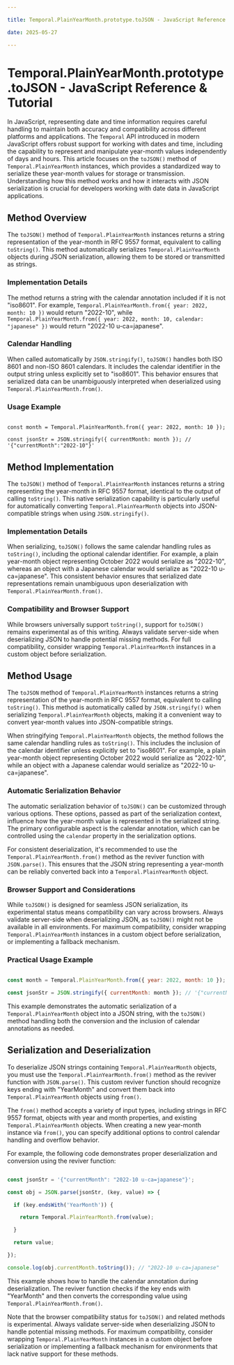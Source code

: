 ```yaml
---

title: Temporal.PlainYearMonth.prototype.toJSON - JavaScript Reference & Tutorial

date: 2025-05-27

---
```



# Temporal.PlainYearMonth.prototype.toJSON - JavaScript Reference & Tutorial

In JavaScript, representing date and time information requires careful handling to maintain both accuracy and compatibility across different platforms and applications. The `Temporal` API introduced in modern JavaScript offers robust support for working with dates and time, including the capability to represent and manipulate year-month values independently of days and hours. This article focuses on the `toJSON()` method of `Temporal.PlainYearMonth` instances, which provides a standardized way to serialize these year-month values for storage or transmission. Understanding how this method works and how it interacts with JSON serialization is crucial for developers working with date data in JavaScript applications.


## Method Overview

The `toJSON()` method of `Temporal.PlainYearMonth` instances returns a string representation of the year-month in RFC 9557 format, equivalent to calling `toString()`. This method automatically serializes `Temporal.PlainYearMonth` objects during JSON serialization, allowing them to be stored or transmitted as strings.


### Implementation Details

The method returns a string with the calendar annotation included if it is not "iso8601". For example, `Temporal.PlainYearMonth.from({ year: 2022, month: 10 })` would return "2022-10", while `Temporal.PlainYearMonth.from({ year: 2022, month: 10, calendar: "japanese" })` would return "2022-10 u-ca=japanese".


### Calendar Handling

When called automatically by `JSON.stringify()`, `toJSON()` handles both ISO 8601 and non-ISO 8601 calendars. It includes the calendar identifier in the output string unless explicitly set to "iso8601". This behavior ensures that serialized data can be unambiguously interpreted when deserialized using `Temporal.PlainYearMonth.from()`.


### Usage Example

```

const month = Temporal.PlainYearMonth.from({ year: 2022, month: 10 });

const jsonStr = JSON.stringify({ currentMonth: month }); // '{"currentMonth":"2022-10"}'

```


## Method Implementation

The `toJSON()` method of `Temporal.PlainYearMonth` instances returns a string representing the year-month in RFC 9557 format, identical to the output of calling `toString()`. This native serialization capability is particularly useful for automatically converting `Temporal.PlainYearMonth` objects into JSON-compatible strings when using `JSON.stringify()`.


### Implementation Details

When serializing, `toJSON()` follows the same calendar handling rules as `toString()`, including the optional calendar identifier. For example, a plain year-month object representing October 2022 would serialize as "2022-10", whereas an object with a Japanese calendar would serialize as "2022-10 u-ca=japanese". This consistent behavior ensures that serialized date representations remain unambiguous upon deserialization with `Temporal.PlainYearMonth.from()`.


### Compatibility and Browser Support

While browsers universally support `toString()`, support for `toJSON()` remains experimental as of this writing. Always validate server-side when deserializing JSON to handle potential missing methods. For full compatibility, consider wrapping `Temporal.PlainYearMonth` instances in a custom object before serialization.


## Method Usage

The `toJSON` method of `Temporal.PlainYearMonth` instances returns a string representation of the year-month in RFC 9557 format, equivalent to calling `toString()`. This method is automatically called by `JSON.stringify()` when serializing `Temporal.PlainYearMonth` objects, making it a convenient way to convert year-month values into JSON-compatible strings.

When stringifying `Temporal.PlainYearMonth` objects, the method follows the same calendar handling rules as `toString()`. This includes the inclusion of the calendar identifier unless explicitly set to "iso8601". For example, a plain year-month object representing October 2022 would serialize as "2022-10", while an object with a Japanese calendar would serialize as "2022-10 u-ca=japanese".


### Automatic Serialization Behavior

The automatic serialization behavior of `toJSON()` can be customized through various options. These options, passed as part of the serialization context, influence how the year-month value is represented in the serialized string. The primary configurable aspect is the calendar annotation, which can be controlled using the `calendar` property in the serialization options.

For consistent deserialization, it's recommended to use the `Temporal.PlainYearMonth.from()` method as the reviver function with `JSON.parse()`. This ensures that the JSON string representing a year-month can be reliably converted back into a `Temporal.PlainYearMonth` object.


### Browser Support and Considerations

While `toJSON()` is designed for seamless JSON serialization, its experimental status means compatibility can vary across browsers. Always validate server-side when deserializing JSON, as `toJSON()` might not be available in all environments. For maximum compatibility, consider wrapping `Temporal.PlainYearMonth` instances in a custom object before serialization, or implementing a fallback mechanism.


### Practical Usage Example

```javascript

const month = Temporal.PlainYearMonth.from({ year: 2022, month: 10 });

const jsonStr = JSON.stringify({ currentMonth: month }); // '{"currentMonth":"2022-10"}'

```

This example demonstrates the automatic serialization of a `Temporal.PlainYearMonth` object into a JSON string, with the `toJSON()` method handling both the conversion and the inclusion of calendar annotations as needed.


## Serialization and Deserialization

To deserialize JSON strings containing `Temporal.PlainYearMonth` objects, you must use the `Temporal.PlainYearMonth.from()` method as the reviver function with `JSON.parse()`. This custom reviver function should recognize keys ending with "YearMonth" and convert them back into `Temporal.PlainYearMonth` objects using `from()`.

The `from()` method accepts a variety of input types, including strings in RFC 9557 format, objects with year and month properties, and existing `Temporal.PlainYearMonth` objects. When creating a new year-month instance via `from()`, you can specify additional options to control calendar handling and overflow behavior.

For example, the following code demonstrates proper deserialization and conversion using the reviver function:

```javascript

const jsonStr = '{"currentMonth": "2022-10 u-ca=japanese"}';

const obj = JSON.parse(jsonStr, (key, value) => {

  if (key.endsWith('YearMonth')) {

    return Temporal.PlainYearMonth.from(value);

  }

  return value;

});

console.log(obj.currentMonth.toString()); // "2022-10 u-ca=japanese"

```

This example shows how to handle the calendar annotation during deserialization. The reviver function checks if the key ends with "YearMonth" and then converts the corresponding value using `Temporal.PlainYearMonth.from()`.

Note that the browser compatibility status for `toJSON()` and related methods is experimental. Always validate server-side when deserializing JSON to handle potential missing methods. For maximum compatibility, consider wrapping `Temporal.PlainYearMonth` instances in a custom object before serialization or implementing a fallback mechanism for environments that lack native support for these methods.

